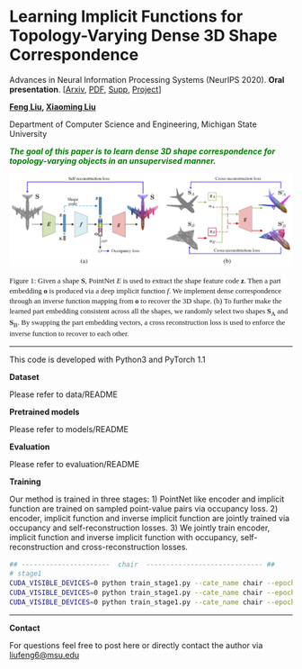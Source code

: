
# Learning Implicit Functions for Topology-Varying Dense 3D Shape Correspondence
Advances in Neural Information Processing Systems (NeurIPS 2020). **Oral presentation**. [[Arxiv](https://arxiv.org/abs/2010.12320), [PDF](http://cvlab.cse.msu.edu/pdfs/Implicit_Dense_Correspondence.pdf), [Supp](http://cvlab.cse.msu.edu/pdfs/Implicit_Dense_Correspondence_Supp.pdf), [Project](http://cvlab.cse.msu.edu/project-implicit-dense-correspondence.html)]

**[Feng Liu](http://cvlab.cse.msu.edu/pages/people.html),   [Xiaoming Liu](http://cvlab.cse.msu.edu/pages/people.html)**

Department of Computer Science and Engineering, Michigan State University

<font color=\#008000>***The goal of this paper is to learn dense 3D shape correspondence for topology-varying objects in an unsupervised manner.*** </font>

![teaser](docs/teaser.png)

<font face="宋体" size=2.5> Figure 1: Given a shape **S**, PointNet *E* is used to extract the shape feature code **z**. Then a part embedding **o** is produced via a deep implicit function *f*. We implement dense correspondence through an inverse  function mapping from **o** to recover the 3D shape. (b) To further make the learned part embedding consistent across all the shapes, we randomly select two shapes **S**<sub>A</sub> and **S**<sub>B</sub>. By swapping the part embedding vectors, a cross reconstruction loss is used to enforce the inverse function to recover to each other. </font>

--------------------------------------

This code is developed with Python3 and PyTorch 1.1

**Dataset**

Please refer to data/README

**Pretrained models**

Please refer to models/README

**Evaluation**

Please refer to evaluation/README

**Training**

Our method is trained in three stages: 1) PointNet like encoder and implicit function are trained on sampled point-value pairs via occupancy loss. 2) encoder, implicit function and inverse implicit function are jointly trained via occupancy and self-reconstruction losses. 3) We jointly train encoder, implicit function and inverse implicit function with occupancy, self-reconstruction and cross-reconstruction losses.

```bash
## ----------------------  chair  ----------------------------- ##
# stage1
CUDA_VISIBLE_DEVICES=0 python train_stage1.py --cate_name chair --epoch  50 --resolution 16 --batch_size 45 
CUDA_VISIBLE_DEVICES=0 python train_stage1.py --cate_name chair --epoch 100 --resolution 32 --batch_size 25 --pretrain_model TRUE --pretrain_model_name Corr-49.pth
CUDA_VISIBLE_DEVICES=0 python train_stage1.py --cate_name chair --epoch 150 --resolution 64 --batch_size  7 --pretrain_model TRUE --pretrain_model_name Corr-99.pth
```

--------------------------------------

**Contact**

For questions feel free to post here or directly contact the author via liufeng6@msu.edu

